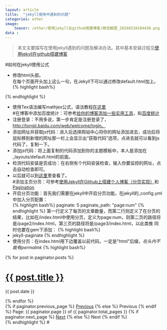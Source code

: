 ```yaml
---
layout: article
title:  "jekyll使用中遇到的问题"
categories: other
image:
    teaser: /other/使用jekyll在github搭建博客/微信截图_20160310184438.png
data : 
---
```


> 本文主要描写在使用jekyll遇到的问题及解决办法。其中基本安装过程见[使用jekyll在github搭建博客](other/github-pages-using-jekyll/)

#如何在jekyll使用公式  
 - 修改html头部。  
在每个页面开头加上这么一句，在Jekyll下可以通过修改default.html加上。
{% highlight bash%}
<script type="text/javascript"
src="http://cdn.mathjax.org/mathjax/latest/MathJax.js?config=TeX-AMS-MML_HTMLorMML">
</script>
{% endhighlight %}  
 - 使用Tex语法编写mathjex公式，语法教程[在这里](http://www.onemathematicalcat.org/MathJaxDocumentation/TeXSyntax.htm)  
#在博客中添加百度统计：可参考[给你的博客添加一些实用工具](http://yxmblog.com/internet/2015/06/15/jekyll-tools.html)，和[百度统计](http://tongji.baidu.com/web/19631615/overview/sole?siteId=8295465)
 - 注册登录：不用多说，第一步肯定是注册登录了，http://tongji.baidu.com/web/welcome/login。  
 - 添加网址并获取js代码：进入后选择网站中心将你的网址添加进去，成功后将鼠标移到新增的网址那一栏上会显示出“获取代码”选项，点进去就可以看到js代码了，复制一下。  
 - 添加js代码：将上面复制的代码添加到你的主题模板中，本人是添加在_layouts/default.html的<head>前面。  
 - 	检测代码安装是否成功：在右侧有个代码安装检查，输入你要监控的网址，点击自动检查即可。
 - 	以后就可以到[这里](http://tongji.baidu.com/web/19631615/source/searchword?siteId=8295465)里查看了。  
#添加主页分页：可参考[使用Jekyll在Github上搭建个人博客（分页实现）](https://segmentfault.com/a/1190000000406015)和[Pagination](http://jekyllrb.com/docs/pagination/)
 - 开启分页功能：首先我们需要在jekyll中开启分页功能，在jekyll的_config.yml中加入分页配置：  
{% highlight bash%}
paginate: 5
paginate_path: "page:num"
{% endhighlight %} 
第一行定义了每页的文章数量，而第二行则定义了在分页的结果，比如在/index.html中使用分页，定义为page:num，则第二页的路径将是/page2/index.html，第三页的路径将是/page3/index.html，以此类推
同时也要在gem下添加：
{% highlight bash%}
 - jekyll-paginate
{% endhighlight %} 
 - 使用分页：在index.html用下边覆盖以前代码，一定是"html"后缀，*在头内不能有permalink*
{% highlight bash%}
<!-- This loops through the paginated posts -->
{% for post in paginator.posts %}
  <h1><a href="{{ post.url }}">{{ post.title }}</a></h1>
  <p class="author">
    <span class="date">{{ post.date }}</span>
  </p>
{% endfor %}
<!-- Pagination links -->
<div class="pagination">
  {% if paginator.previous_page %}
    <a href="{{ paginator.previous_page_path }}" class="previous">Previous</a>
  {% else %}
    <span class="previous">Previous</span>
  {% endif %}
  <span class="page_number ">Page: {{ paginator.page }} of {{ paginator.total_pages }}</span>
  {% if paginator.next_page %}
    <a href="{{ paginator.next_page_path }}" class="next">Next</a>
  {% else %}
    <span class="next ">Next</span>
  {% endif %}
</div>
{% endhighlight %}   
#